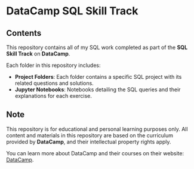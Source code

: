 # DataCamp SQL Skill Track

## Contents

This repository contains all of my SQL work completed as part of the **SQL Skill Track** on **DataCamp**.

Each folder in this repository includes:

- **Project Folders**: Each folder contains a specific SQL project with its related questions and solutions.
- **Jupyter Notebooks**: Notebooks detailing the SQL queries and their explanations for each exercise.

## Note

This repository is for educational and personal learning purposes only. All content and materials in this repository are based on the curriculum provided by **DataCamp**, and their intellectual property rights apply. 

You can learn more about DataCamp and their courses on their website: [DataCamp](https://www.datacamp.com).
